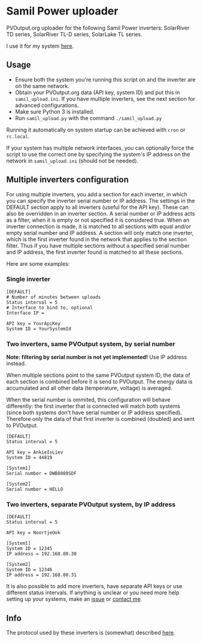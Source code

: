 # Samil Power uploader

PVOutput.org uploader for the following Samil Power inverters: SolarRiver TD
series, SolarRiver TL-D series, SolarLake TL series.

I use it for my system [here](http://pvoutput.org/intraday.jsp?sid=44819).

## Usage

* Ensure both the system you're running this script on and the inverter are on
the same network.
* Obtain your PVOutput.org data (API key, system ID) and put this in
`samil_upload.ini`. If you have multiple inverters, see the next section for
advanced configurations.
* Make sure Python 3 is installed.
* Run `samil_upload.py` with the command `./samil_upload.py`

Running it automatically on system startup can be achieved with `cron` or
`rc.local`.

If your system has multiple network interfaces, you can optionally force the
script to use the correct one by specifying the system's IP address on the
network in `samil_upload.ini` (should not be needed).

## Multiple inverters configuration

For using multiple inverters, you add a section for each inverter, in which you
can specify the inverter serial number or IP address. The settings in the
DEFAULT section apply to all inverters (useful for the API key). These can also
be overridden in an inverter section. A serial number or IP address acts as a
filter, when it is empty or not specified it is considered true. When an
inverter connection is made, it is matched to all sections with equal and/or
empty serial number and IP address. A section will only match one inverter,
which is the first inverter found in the network that applies to the section
filter. Thus if you have multiple sections without a specified serial number and
IP address, the first inverter found is matched to all these sections.

Here are some examples:

### Single inverter

```
[DEFAULT]
# Number of minutes between uploads
Status interval = 5
# Interface to bind to, optional
Interface IP =

API key = YourApiKey
System ID = YourSystemId
```

### Two inverters, same PVOutput system, by serial number

**Note: filtering by serial number is not yet implemented!** Use IP address
instead.

When multiple sections point to the same PVOutput system ID, the data of each
section is combined before it is send to PVOutput. The energy data is
accumulated and all other data (temperature, voltage) is averaged.

When the serial number is ommited, this configuration will behave differently:
the first inverter that is connected will match both systems (since both systems
don't have serial number or IP address specified). Therefore only the data of
that first inverter is combined (doubled) and sent to PVOutput.

```
[DEFAULT]
Status interval = 5

API key = AnkieIsLiev
System ID = 44819

[System1]
Serial number = DWB8080SDF

[System2]
Serial number = HELLO
```

### Two inverters, separate PVOutput system, by IP address

```
[DEFAULT]
Status interval = 5

API key = NoortjeOok

[System1]
System ID = 12345
IP address = 192.168.80.30

[System2]
System ID = 12346
IP address = 192.168.80.31
```

It is also possible to add more inverters, have separate API keys or use
different status intervals. If anything is unclear or you need more help setting
up your systems, make an [issue](https://github.com/mhvis/solar/issues) or
[contact me](mailto:mail@maartenvisscher.nl).

## Info

The protocol used by these inverters is (somewhat) described
[here](https://github.com/mhvis/solar/wiki/Communication-protocol).
